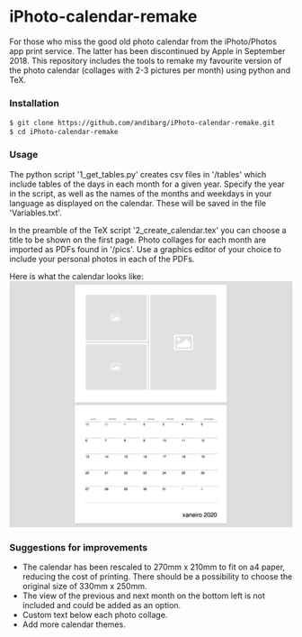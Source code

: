 # iPhoto-calendar-remake

For those who miss the good old photo calendar from the iPhoto/Photos app print service. The latter has been discontinued by Apple in September 2018. This repository includes the tools to remake my favourite version of the photo calendar (collages with 2-3 pictures per month) using python and TeX. 


### Installation
```
$ git clone https://github.com/andibarg/iPhoto-calendar-remake.git
$ cd iPhoto-calendar-remake
```

### Usage

The python script '1_get_tables.py' creates csv files in '/tables' which include tables of the days in each month for a given year. Specify the year in the script, as well as the names of the months and weekdays in your language as displayed on the calendar. These will be saved in the file 'Variables.txt'.

In the preamble of the TeX script '2_create_calendar.tex' you can choose a title to be shown on the first page. Photo collages for each month are imported as PDFs found in '/pics'. Use a graphics editor of your choice to include your personal photos in each of the PDFs.

Here is what the calendar looks like:
![Screenshot](pics/example_pages.png)

### Suggestions for improvements

 - The calendar has been rescaled to 270mm x 210mm to fit on a4 paper, reducing the cost of printing. There should be a possibility to choose the original size of 330mm x 250mm.
 - The view of the previous and next month on the bottom left is not included and could be added as an option.
 - Custom text below each photo collage.
 - Add more calendar themes.
 


